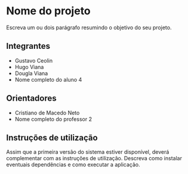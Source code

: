 # Nome do projeto
Escreva um ou dois parágrafo resumindo o objetivo do seu projeto.

## Integrantes
* Gustavo Ceolin
* Hugo Viana
* Dougla Viana
* Nome completo do aluno 4

## Orientadores
* Cristiano de Macedo Neto
* Nome completo do professor 2

## Instruções de utilização
Assim que a primeira versão do sistema estiver disponível, deverá complementar com as instruções de utilização. Descreva como instalar eventuais dependências e como executar a aplicação.
